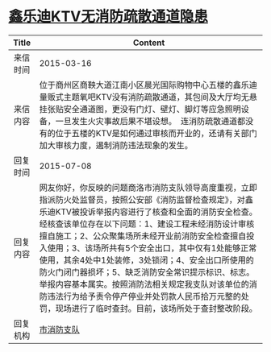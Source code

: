 # <a href="http://www.shangluo.gov.cn/zmhd/ldxxxx.jsp?urltype=leadermail.LeaderMailContentUrl&wbtreeid=1112&leadermailid=3015">鑫乐迪KTV无消防疏散通道隐患</a>
|Title|Content|
|:---:|---|
|来信时间|2015-03-16|
|来信内容|位于商州区商鞅大道江南小区晨光国际购物中心五楼的鑫乐迪量贩式主题氧吧KTV没有消防疏散通道，其包间及大厅均无悬挂张贴安全通道图，更没有门灯、壁灯、脚灯等应急照明设备，一旦发生火灾事故后果不堪设想。  连消防疏散通道都没有的位于五楼的KTV是如何通过审核而开业的，还请有关部门加大审核力度，遏制消防违法现象的发生。|
|回复时间|2015-07-08|
|回复内容|网友你好，你反映的问题商洛市消防支队领导高度重视，立即指派防火处监督员，按照公安部《消防监督检查规定》，对鑫乐迪KTV被投诉举报内容进行了核查和全面的消防安全检查。经核查该单位存在以下问题：1、建设工程未经消防设计审核擅自施工；2、公众聚集场所未经开业前消防安全检查擅自投入使用；3、该场所共有5个安全出口，其中仅有1处能够正常使用，其余4处中1处装修，3处锁闭；4、安全出口所使用的防火门闭门器损坏；5、缺乏消防安全常识提示标识、标志。举报内容基本属实。按照消防法相关规定我支队对该单位的消防违法行为给予责令停产停业并处罚款人民币拾万元整的处罚，现场进行了临时查封。目前，该场所处于查封整改阶段。|
|回复机构|<a href="../../categories/agencies/市消防支队.md">市消防支队</a>|
